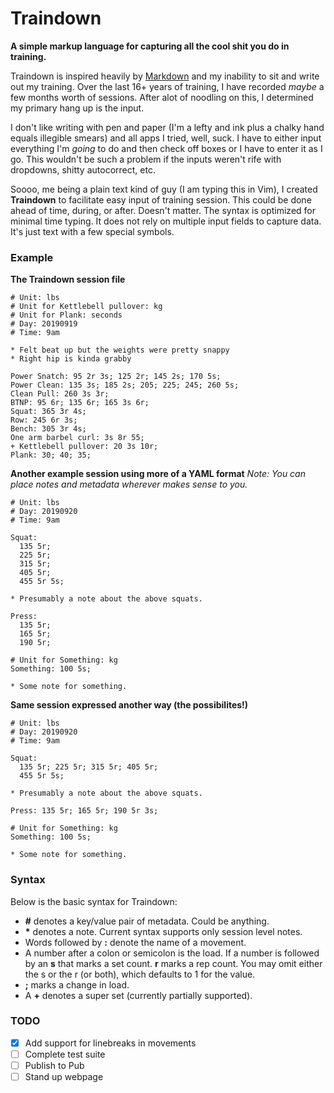 # Traindown
**A simple markup language for capturing all the cool shit you do in training.**

Traindown is inspired heavily by [Markdown](https://en.wikipedia.org/wiki/Markdown) and my inability to sit and write out my training. Over the last 16+ years of training, I have recorded *maybe* a few months worth of sessions. After alot of noodling on this, I determined my primary hang up is the input.

I don't like writing with pen and paper (I'm a lefty and ink plus a chalky hand equals illegible smears) and all apps I tried, well, suck. I have to either input everything I'm *going* to do and then check off boxes or I have to enter it as I go. This wouldn't be such a problem if the inputs weren't rife with dropdowns, shitty autocorrect, etc.

Soooo, me being a plain text kind of guy (I am typing this in Vim), I created **Traindown** to facilitate easy input of training session. This could be done ahead of time, during, or after. Doesn't matter. The syntax is optimized for minimal time typing. It does not rely on multiple input fields to capture data. It's just text with a few special symbols.

### Example

**The Traindown session file**

```traindown
# Unit: lbs
# Unit for Kettlebell pullover: kg
# Unit for Plank: seconds
# Day: 20190919
# Time: 9am

* Felt beat up but the weights were pretty snappy
* Right hip is kinda grabby

Power Snatch: 95 2r 3s; 125 2r; 145 2s; 170 5s;
Power Clean: 135 3s; 185 2s; 205; 225; 245; 260 5s;
Clean Pull: 260 3s 3r;
BTNP: 95 6r; 135 6r; 165 3s 6r;
Squat: 365 3r 4s;
Row: 245 6r 3s;
Bench: 305 3r 4s;
One arm barbel curl: 3s 8r 55;
+ Kettlebell pullover: 20 3s 10r;
Plank: 30; 40; 35;
```

**Another example session using more of a YAML format**
*Note: You can place notes and metadata wherever makes sense to you.*
```traindow
# Unit: lbs
# Day: 20190920
# Time: 9am

Squat:
  135 5r;
  225 5r;
  315 5r;
  405 5r;
  455 5r 5s;

* Presumably a note about the above squats.

Press:
  135 5r;
  165 5r;
  190 5r;

# Unit for Something: kg
Something: 100 5s;

* Some note for something.
```

**Same session expressed another way (the possibilites!)**
```traindown
# Unit: lbs
# Day: 20190920
# Time: 9am

Squat:
  135 5r; 225 5r; 315 5r; 405 5r;
  455 5r 5s;

* Presumably a note about the above squats.

Press: 135 5r; 165 5r; 190 5r 3s;

# Unit for Something: kg
Something: 100 5s;

* Some note for something.
```

### Syntax

Below is the basic syntax for Traindown:
* **#** denotes a key/value pair of metadata. Could be anything.
* **&ast;** denotes a note. Current syntax supports only session level notes.
* Words followed by **:** denote the name of a movement.
* A number after a colon or semicolon is the load. If a number is followed by an **s** that marks a set count. **r** marks a rep count. You may omit either the s or the r (or both), which defaults to 1 for the value.
* **;** marks a change in load.
* A **+** denotes a super set (currently partially supported).

### TODO
- [x] Add support for linebreaks in movements
- [ ] Complete test suite
- [ ] Publish to Pub
- [ ] Stand up webpage
